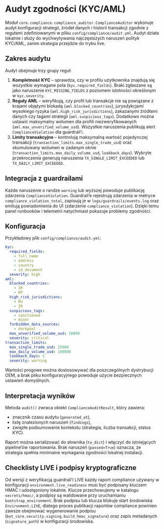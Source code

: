# Audyt zgodności (KYC/AML)

Moduł `core.compliance.compliance_auditor.ComplianceAuditor` wykonuje audyt konfiguracji
strategii, źródeł danych i historii transakcji zgodnie z regułami zdefiniowanymi w pliku
`config/compliance/audit.yml`. Audyt działa lokalnie i służy do wychwytywania
najczęstszych naruszeń polityk KYC/AML, zanim strategia przejdzie do trybu live.

## Zakres audytu

Audyt obejmuje trzy grupy reguł:

1. **Kompletność KYC** – sprawdza, czy w profilu użytkownika znajdują się wszystkie
   wymagane pola (`kyc.required_fields`). Braki zgłaszane są jako naruszenie
   `KYC_MISSING_FIELDS` z poziomem istotności określonym w `kyc.severity`.
2. **Reguły AML** – weryfikują, czy profil lub transakcje nie są powiązane z krajami
   objętymi blokadą (`aml.blocked_countries`), jurysdykcjami wysokiego ryzyka
   (`aml.high_risk_jurisdictions`), zakazanymi źródłami danych czy tagami strategii
   (`aml.suspicious_tags`). Dodatkowo można ustawić maksymalny wolumen dla profili
   niezweryfikowanych (`aml.max_unverified_volume_usd`). Wszystkie naruszenia publikują
   alert `ComplianceViolation` dla guardrail’i.
3. **Limity transakcyjne** – kontrolują maksymalną wartość pojedynczej transakcji
   (`transaction_limits.max_single_trade_usd`) oraz skumulowany wolumen w zadanym oknie
   (`transaction_limits.max_daily_volume_usd`, `lookback_days`). Wykryte przekroczenia
   generują naruszenia `TX_SINGLE_LIMIT_EXCEEDED` lub
   `TX_DAILY_LIMIT_EXCEEDED`.

## Integracja z guardrailami

Każde naruszenie o randze `warning` lub wyższej powoduje publikację zdarzenia
`ComplianceViolation`. Guardrail’e rejestrują zdarzenia w metryce
`compliance_violation_total`, zapisują je w `logs/guardrails/events.log` oraz emitują
powiadomienia do UI (zdarzenie `compliance_violation`). Dzięki temu panel runbooków i
telemetrii natychmiast pokazuje problemy zgodności.

## Konfiguracja

Przykładowy plik `config/compliance/audit.yml`:

```yaml
kyc:
  required_fields:
    - full_name
    - address
    - country
    - id_document
  severity: high
aml:
  blocked_countries:
    - IR
    - KP
  high_risk_jurisdictions:
    - RU
    - IR
  suspicious_tags:
    - sanctioned
    - mixer
  forbidden_data_sources:
    - darkpool
  max_unverified_volume_usd: 10000
  severity: critical
transaction_limits:
  max_single_trade_usd: 25000
  max_daily_volume_usd: 100000
  lookback_days: 1
  severity: warning
```

Wartości progowe można dostosowywać dla poszczególnych dystrybucji OEM, a brak pliku
konfiguracyjnego powoduje użycie bezpiecznych ustawień domyślnych.

## Interpretacja wyników

Metoda `audit()` zwraca obiekt `ComplianceAuditResult`, który zawiera:

- znacznik czasu audytu (`generated_at`),
- listę znalezionych naruszeń (`findings`),
- zwięzłe podsumowanie kontekstu (strategia, liczba transakcji, status KYC).

Raport można serializować do słownika (`to_dict`) i włączyć do istniejących pipeline’ów
raportowania. Brak naruszeń (`passed=True`) oznacza, że strategia spełnia minimalne
wymagania zgodności lokalnej instalacji.

## Checklisty LIVE i podpisy kryptograficzne

Od wersji z weryfikacją guardrail’i LIVE każdy raport compliance używany w konfiguracji
`environment.live_readiness` musi być podpisany kluczem HMAC i udostępniony lokalnie.
Klucze przechowujemy w katalogu `secrets/hmac/`, a podpisy są walidowane przy
uruchamianiu `bootstrap_environment`. Brak podpisu lub klucza blokuje start środowiska
`Environment.LIVE`, dlatego proces publikacji raportów compliance powinien zawsze
obejmować wygenerowanie podpisu (`bot_core.security.signing.build_hmac_signature`) oraz
zapis metadanych (`signature_path`) w konfiguracji środowiska.
